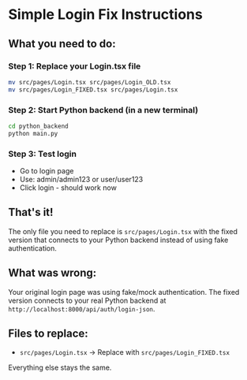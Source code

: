 # Simple Login Fix Instructions

## What you need to do:

### Step 1: Replace your Login.tsx file
```bash
mv src/pages/Login.tsx src/pages/Login_OLD.tsx
mv src/pages/Login_FIXED.tsx src/pages/Login.tsx
```

### Step 2: Start Python backend (in a new terminal)
```bash
cd python_backend
python main.py
```

### Step 3: Test login
- Go to login page
- Use: admin/admin123 or user/user123
- Click login - should work now

## That's it!

The only file you need to replace is `src/pages/Login.tsx` with the fixed version that connects to your Python backend instead of using fake authentication.

## What was wrong:
Your original login page was using fake/mock authentication. The fixed version connects to your real Python backend at `http://localhost:8000/api/auth/login-json`.

## Files to replace:
- `src/pages/Login.tsx` → Replace with `src/pages/Login_FIXED.tsx`

Everything else stays the same.